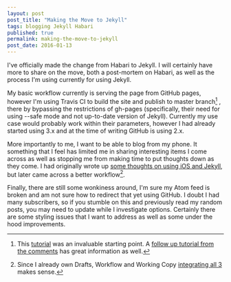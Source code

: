 ```yaml
---
layout: post
post_title: "Making the Move to Jekyll"
tags: blogging Jekyll Habari
published: true
permalink: making-the-move-to-jekyll
post_date: 2016-01-13
---
```


I've officially made the change from Habari to Jekyll. I will certainly have more to share on the move, both a post-mortem on Habari, as well as the process I'm using currently for using Jekyll.

My basic workflow currently is serving the page from GitHub pages, however I'm using Travis CI to build the site and  publish to master branch[^1] , there by bypassing the restrictions of gh-pages (specifically, their need for using --safe mode and not up-to-date version of Jekyll). Currently my use case would probably work within their parameters, however I had already started using 3.x and at the time of writing GitHub is using 2.x.

More importantly to me, I want to be able to blog from my phone. It something that I feel has limited me in sharing interesting items I come across as well as stopping me from making time to put thoughts down as they come. I had originally wrote up [some thoughts on using iOS and Jekyll](http://miklb.com/first-thoughts-holy-grail-of-blogging-from-ios-with-jekyll), but later came across a better workflow[^2].

Finally, there are still some wonkiness around, I'm sure my Atom feed is broken and am not sure how to redirect that yet using GitHub. I doubt I had many subscribers, so if you stumble on this and previously read my random posts, you may need to update while I investigate options. Certainly there are some styling issues that I want to address as well as some under the hood improvements.

[^1]: This [tutorial](http://eshepelyuk.github.io/2014/10/28/automate-github-pages-travisci.html) was an invaluable starting point. A [follow up tutorial from the comments](http://mlota.github.io/2015/11/23/automating-deployment-github-pages-jekyll-travis.html) has great information as well.
[^2]:Since I already own Drafts, Workflow and Working Copy [integrating all 3](http://www.matteocappadonna.org/Posting-with-Drafts,-Working-Copy-and-Workflow) makes sense.
